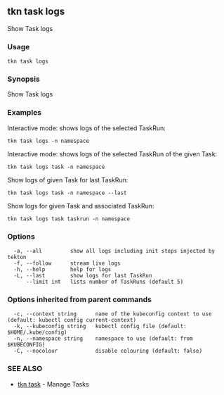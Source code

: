 ## tkn task logs

Show Task logs

### Usage

```
tkn task logs
```

### Synopsis

Show Task logs

### Examples

Interactive mode: shows logs of the selected TaskRun:

    tkn task logs -n namespace

Interactive mode: shows logs of the selected TaskRun of the given Task:

    tkn task logs task -n namespace

Show logs of given Task for last TaskRun:

    tkn task logs task -n namespace --last

Show logs for given Task and associated TaskRun:

    tkn task logs task taskrun -n namespace


### Options

```
  -a, --all         show all logs including init steps injected by tekton
  -f, --follow      stream live logs
  -h, --help        help for logs
  -L, --last        show logs for last TaskRun
      --limit int   lists number of TaskRuns (default 5)
```

### Options inherited from parent commands

```
  -c, --context string      name of the kubeconfig context to use (default: kubectl config current-context)
  -k, --kubeconfig string   kubectl config file (default: $HOME/.kube/config)
  -n, --namespace string    namespace to use (default: from $KUBECONFIG)
  -C, --nocolour            disable colouring (default: false)
```

### SEE ALSO

* [tkn task](tkn_task.md)	 - Manage Tasks

